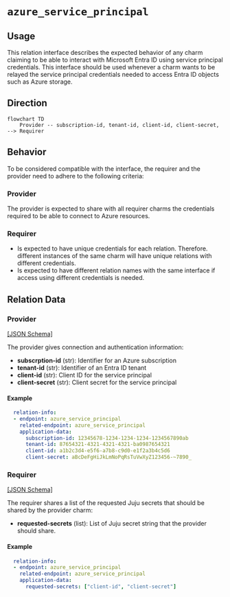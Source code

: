 # `azure_service_principal`

## Usage

This relation interface describes the expected behavior of any charm claiming to be able to interact with Microsoft Entra ID using service principal credentials. This interface should be used whenever a charm wants to be relayed the service principal credentials needed to access Entra ID objects such as Azure storage.

## Direction

```mermaid
flowchart TD
    Provider -- subscription-id, tenant-id, client-id, client-secret, --> Requirer
```

## Behavior

To be considered compatible with the interface, the requirer and the provider need to adhere to the following criteria:

### Provider
The provider is expected to share with all requirer charms the credentials required to be able to connect to Azure resources.

### Requirer
- Is expected to have unique credentials for each relation. Therefore. different instances of the same charm will have unique relations with different credentials.
- Is expected to have different relation names with the same interface if access using different credentials is needed.

## Relation Data

### Provider
[\[JSON Schema\]](../../../docs/json_schemas/azure_service_principal/v0/provider.json)

The provider gives connection and authentication information:

- **subscrption-id** (str): Identifier for an Azure subscription
- **tenant-id** (str): Identifier of an Entra ID tenant
- **client-id** (str): Client ID for the service principal
- **client-secret** (str): Client secret for the service principal


#### Example
```yaml
  relation-info:
  - endpoint: azure_service_principal
    related-endpoint: azure_service_principal
    application-data:
      subscription-id: 12345678-1234-1234-1234-1234567890ab
      tenant-id: 87654321-4321-4321-4321-ba0987654321
	  client-id: a1b2c3d4-e5f6-a7b8-c9d0-e1f2a3b4c5d6
	  client-secret: aBcDeFgHiJkLmNoPqRsTuVwXyZ123456-~7890_
```


### Requirer
[\[JSON Schema\]](../../../docs/json_schemas/azure_service_principal/v0/requirer.json)

The requirer shares a list of the requested Juju secrets that should be shared by the provider charm:

- **requested-secrets** (list): List of Juju secret string that the provider should share.

#### Example
```yaml
  relation-info:
  - endpoint: azure_service_principal
    related-endpoint: azure_service_principal
    application-data:
	  requested-secrets: ["client-id", "client-secret"]
```
